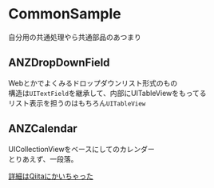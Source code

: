 CommonSample
============

自分用の共通処理やら共通部品のあつまり

## ANZDropDownField

Webとかでよくみるドロップダウンリスト形式のもの  
構造は`UITextField`を継承して、内部にUITableViewをもってる  
リスト表示を担うのはもちろん`UITableView`  

## ANZCalendar

UICollectionViewをベースにしてのカレンダー  
とりあえず、一段落。

[詳細はQiitaにかいちゃった](http://qiita.com/AnzNetJp/items/5f46b0f4a4432eed2735)

